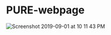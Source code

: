 # PURE-webpage
![Screenshot 2019-09-01 at 10 11 43 PM](https://user-images.githubusercontent.com/46875264/64089114-2e336d00-cd0a-11e9-9e71-bc1a3961b3fe.png)
